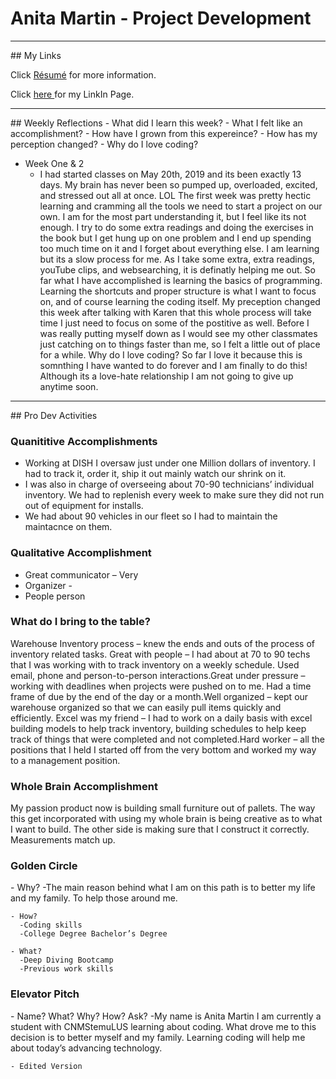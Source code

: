 # Anita Martin - Project Development

<hr />
## My Links

Click [R&eacute;sum&eacute;](Resume06042019.pdf) for more information.

Click <a href= "https://www.linkedin.com/in/anita-martin-84bb78183/"> here <a/> for my LinkIn Page.

<hr />
## Weekly Reflections
 - What did I learn this week?
 - What I felt like an accomplishment?
 - How have I grown from this expereince?
 - How has my perception changed?
 - Why do I love coding?
  
  - Week One & 2
    - I had started classes on May 20th, 2019 and its been exactly 13 days. My brain has never been so pumped up, overloaded, excited, and stressed out all at once. LOL The first week was pretty hectic learning and cramming all the tools we need to start a project on our own. I am for the most part understanding it, but I feel like its not enough. I try to do some extra readings and doing the exercises in the book but I get hung up on one problem and I end up spending too much time on it and I forget about everything else. I am learning but its a slow process for me. As I take some extra, extra readings, youTube clips, and websearching, it is definatly helping me out. So far what I have accomplished is learning the basics of programming. Learning the shortcuts and proper structure is what I want to focus on, and of course learning the coding itself. My preception changed this week after talking with Karen that this whole process will take time I just need to focus on some of the postitive as well. Before I was really putting myself down as I would see my other classmates just catching on to things faster than me, so I felt a little out of place for a while. Why do I love coding? So far I love it because this is somnthing I have wanted to do forever and I am finally to do this! Although its a love-hate relationship I am not going to give up anytime soon. 
  
<hr />
## Pro Dev Activities

### Quanititive Accomplishments
   - Working at DISH I oversaw just under one Million dollars of inventory. I had to track it, order it, ship it out mainly watch our shrink on it.
   - I was also in charge of overseeing about 70-90 technicians’ individual inventory. We had to replenish every week to make sure they did not run out of equipment for installs.
   - We had about 90 vehicles in our fleet so I had to maintain the maintacnce on them.

### Qualitative Accomplishment
   - Great communicator – Very   
   - Organizer -   
   - People person   
    
### What do I bring to the table?
<p>Warehouse Inventory process – knew the ends and outs of the process of inventory related tasks.
Great with people – I had about at 70 to 90 techs that I was working with to track inventory on a weekly schedule. Used email, phone and person-to-person interactions.Great under pressure – working with deadlines when projects were pushed on to me. Had a time frame of due by the end of the day or a month.Well organized – kept our warehouse organized so that we can easily pull items quickly and efficiently.
Excel was my friend – I had to work on a daily basis with excel building models to help track inventory, building schedules to help keep track of things that were completed and not completed.Hard worker – all the positions that I held I started off from the very bottom and worked my way to a management position.</p>

    
### Whole Brain Accomplishment
<p>My passion product now is building small furniture out of pallets. The way this get incorporated with using my whole brain is being creative as to what I want to build. The other side is making sure that I construct it correctly. Measurements match up.</p>

    
    
### Golden Circle
  <p>  - Why?
     -The main reason behind what I am on this path is to better my life and my family. To help those around me.

    - How?
      -Coding skills
      -College Degree Bachelor’s Degree 

    - What?
      -Deep Diving Bootcamp
      -Previous work skills
      
  </p>

    
### Elevator Pitch
  <p>  - Name? What? Why? How? Ask?
      -My name is Anita Martin I am currently a student with CNMStemuLUS learning about coding. What drove me to this decision is to better myself and my family. Learning coding will help me about today’s advancing technology. 
    
    - Edited Version
    
    
 </p>

